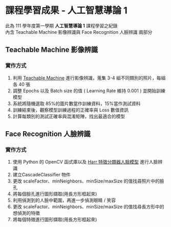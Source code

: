 # 課程學習成果 - 人工智慧導論 1
此為 111 學年度第一學期 **人工智慧導論 1** 課程學習之紀錄  
內含 Teachable Machine 影像辨識與 Face Recognition 人臉辨識 兩部分

## Teachable Machine 影像辨識

### 實作方式
1. 利用 [Teachable Machine](https://teachablemachine.withgoogle.com/)  進行影像辨識，蒐集 3-4 組不同類別的照片，每組各 40 張
2. 調整 Epochs 以及 Batch size 的值 ( Learning Rate 維持 0.001 ) 並開始訓練模型
3. 系統將隨機選取 85\%的圖片數當作訓練資料，15\%當作測試資料
4. 訓練結束後，觀察模型訓練過程的正確率與 Loss 數值資訊
5. 計算每類別的測試正確率與混淆矩陣，找出最適合的模型

## Face Recognition 人臉辨識

### 實作方式
1. 使用 Python 的 OpenCV 函式庫以及 [Harr 特徵分類器人臉模型](https://github.com/atduskgreg/opencv-processing/tree/master/lib/cascade-files) 進行人臉辨識
2. 建立CascadeClassifier 物件
3. 更改 scaleFactor、minNeighbors、minSize/maxSize 的值找尋照片中的臉孔
4. 將每個臉孔進行圖形擷取(用長方形框起來)
5. 利用偵測到的人臉中範圍，再進一步偵測眼睛 / 笑容
6. 更改 scaleFactor、minNeighbors、minSize/maxSize 的值找尋長方形中的想偵測的特徵
7. 將每個特徵進行圖形擷取(用長方形框起來)
